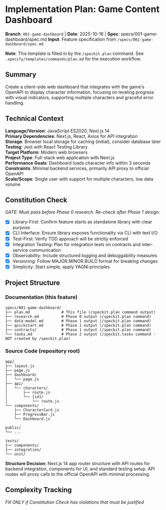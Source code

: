 # Implementation Plan: Game Content Dashboard

**Branch**: `001-game-dashboard` | **Date**: 2025-10-16 | **Spec**: specs/001-game-dashboard/spec.md
**Input**: Feature specification from `/specs/001-game-dashboard/spec.md`

**Note**: This template is filled in by the `/speckit.plan` command. See `.specify/templates/commands/plan.md` for the execution workflow.

## Summary

Create a client-side web dashboard that integrates with the game's OpenAPI to display character information, focusing on leveling progress with visual indicators, supporting multiple characters and graceful error handling.

## Technical Context

**Language/Version**: JavaScript ES2020, Next.js 14  
**Primary Dependencies**: Next.js, React, Axios for API integration  
**Storage**: Browser local storage for caching (initial), consider database later  
**Testing**: Jest with React Testing Library  
**Target Platform**: Modern web browsers  
**Project Type**: Full-stack web application with Next.js  
**Performance Goals**: Dashboard loads character info within 3 seconds  
**Constraints**: Minimal backend services, primarily API proxy to official OpenAPI  
**Scale/Scope**: Single user with support for multiple characters, low data volume

## Constitution Check

_GATE: Must pass before Phase 0 research. Re-check after Phase 1 design._

- [x] Library-First: Confirm feature starts as standalone library with clear purpose
- [x] CLI Interface: Ensure library exposes functionality via CLI with text I/O
- [x] Test-First: Verify TDD approach will be strictly enforced
- [x] Integration Testing: Plan for integration tests on contracts and inter-service communication
- [x] Observability: Include structured logging and debuggability measures
- [x] Versioning: Follow MAJOR.MINOR.BUILD format for breaking changes
- [x] Simplicity: Start simple, apply YAGNI principles

## Project Structure

### Documentation (this feature)

```
specs/001-game-dashboard/
├── plan.md              # This file (/speckit.plan command output)
├── research.md          # Phase 0 output (/speckit.plan command)
├── data-model.md        # Phase 1 output (/speckit.plan command)
├── quickstart.md        # Phase 1 output (/speckit.plan command)
├── contracts/           # Phase 1 output (/speckit.plan command)
└── tasks.md             # Phase 2 output (/speckit.tasks command - NOT created by /speckit.plan)
```

### Source Code (repository root)

```
app/
├── layout.js
├── page.js
├── dashboard/
│   └── page.js
├── api/
│   └── characters/
│       ├── route.js
│       └── [id]/
│           └── route.js
└── components/
    ├── CharacterCard.js
    ├── ProgressBar.js
    └── Dashboard.js

public/
└── ...

tests/
├── components/
├── integration/
└── unit/
```

**Structure Decision**: Next.js 14 app router structure with API routes for backend integration, components for UI, and standard testing setup. API routes will proxy calls to the official OpenAPI with minimal processing.

## Complexity Tracking

_Fill ONLY if Constitution Check has violations that must be justified_
